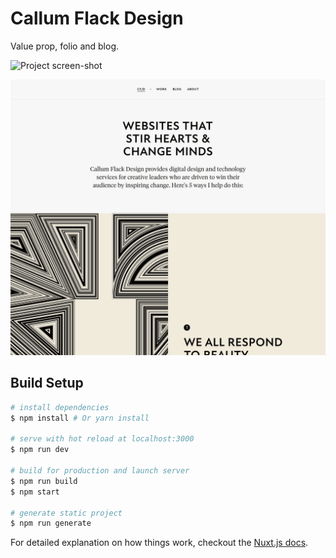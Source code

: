 # Callum Flack Design

Value prop, folio and blog.

![Project screen-shot](blob/master/screen-shot.png?raw=true "Project screen-shot")

![Project screen-shot](https://raw.githubusercontent.com/callumflack/callum-flack-design/master/screen-shot.png?raw=true "Project screen-shot")

## Build Setup

```bash
# install dependencies
$ npm install # Or yarn install

# serve with hot reload at localhost:3000
$ npm run dev

# build for production and launch server
$ npm run build
$ npm start

# generate static project
$ npm run generate
```

For detailed explanation on how things work, checkout the [Nuxt.js docs](https://github.com/nuxt/nuxt.js).
